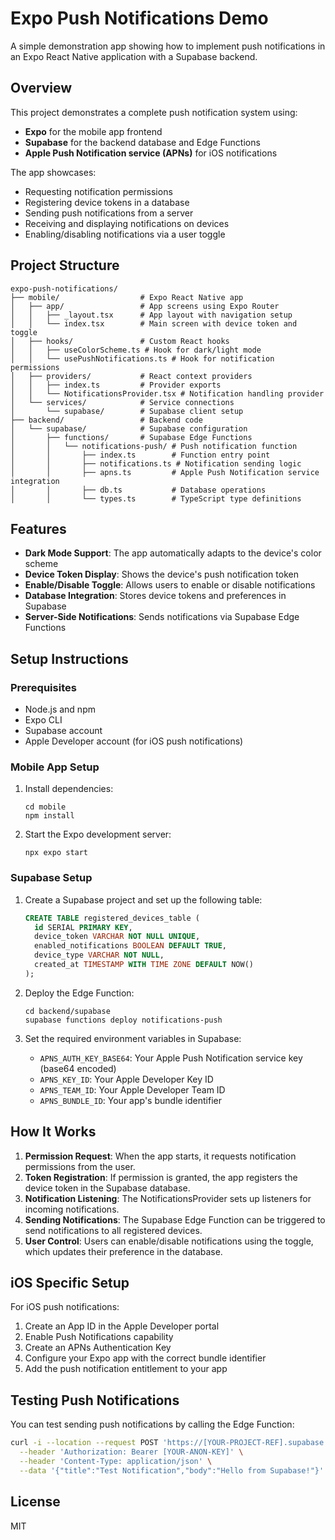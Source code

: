 # Expo Push Notifications Demo

A simple demonstration app showing how to implement push notifications in an Expo React Native application with a Supabase backend.

## Overview

This project demonstrates a complete push notification system using:

- **Expo** for the mobile app frontend
- **Supabase** for the backend database and Edge Functions
- **Apple Push Notification service (APNs)** for iOS notifications

The app showcases:

- Requesting notification permissions
- Registering device tokens in a database
- Sending push notifications from a server
- Receiving and displaying notifications on devices
- Enabling/disabling notifications via a user toggle

## Project Structure

```
expo-push-notifications/
├── mobile/                  # Expo React Native app
│   ├── app/                 # App screens using Expo Router
│   │   ├── _layout.tsx      # App layout with navigation setup
│   │   └── index.tsx        # Main screen with device token and toggle
│   ├── hooks/               # Custom React hooks
│   │   ├── useColorScheme.ts # Hook for dark/light mode
│   │   └── usePushNotifications.ts # Hook for notification permissions
│   ├── providers/           # React context providers
│   │   ├── index.ts         # Provider exports
│   │   └── NotificationsProvider.tsx # Notification handling provider
│   └── services/            # Service connections
│       └── supabase/        # Supabase client setup
├── backend/                 # Backend code
│   └── supabase/            # Supabase configuration
│       ├── functions/       # Supabase Edge Functions
│       │   └── notifications-push/ # Push notification function
│       │       ├── index.ts        # Function entry point
│       │       ├── notifications.ts # Notification sending logic
│       │       ├── apns.ts         # Apple Push Notification service integration
│       │       ├── db.ts           # Database operations
│       │       └── types.ts        # TypeScript type definitions
```

## Features

- **Dark Mode Support**: The app automatically adapts to the device's color scheme
- **Device Token Display**: Shows the device's push notification token
- **Enable/Disable Toggle**: Allows users to enable or disable notifications
- **Database Integration**: Stores device tokens and preferences in Supabase
- **Server-Side Notifications**: Sends notifications via Supabase Edge Functions

## Setup Instructions

### Prerequisites

- Node.js and npm
- Expo CLI
- Supabase account
- Apple Developer account (for iOS push notifications)

### Mobile App Setup

1. Install dependencies:

   ```
   cd mobile
   npm install
   ```

2. Start the Expo development server:
   ```
   npx expo start
   ```

### Supabase Setup

1. Create a Supabase project and set up the following table:

   ```sql
   CREATE TABLE registered_devices_table (
     id SERIAL PRIMARY KEY,
     device_token VARCHAR NOT NULL UNIQUE,
     enabled_notifications BOOLEAN DEFAULT TRUE,
     device_type VARCHAR NOT NULL,
     created_at TIMESTAMP WITH TIME ZONE DEFAULT NOW()
   );
   ```

2. Deploy the Edge Function:

   ```
   cd backend/supabase
   supabase functions deploy notifications-push
   ```

3. Set the required environment variables in Supabase:
   - `APNS_AUTH_KEY_BASE64`: Your Apple Push Notification service key (base64 encoded)
   - `APNS_KEY_ID`: Your Apple Developer Key ID
   - `APNS_TEAM_ID`: Your Apple Developer Team ID
   - `APNS_BUNDLE_ID`: Your app's bundle identifier

## How It Works

1. **Permission Request**: When the app starts, it requests notification permissions from the user.
2. **Token Registration**: If permission is granted, the app registers the device token in the Supabase database.
3. **Notification Listening**: The NotificationsProvider sets up listeners for incoming notifications.
4. **Sending Notifications**: The Supabase Edge Function can be triggered to send notifications to all registered devices.
5. **User Control**: Users can enable/disable notifications using the toggle, which updates their preference in the database.

## iOS Specific Setup

For iOS push notifications:

1. Create an App ID in the Apple Developer portal
2. Enable Push Notifications capability
3. Create an APNs Authentication Key
4. Configure your Expo app with the correct bundle identifier
5. Add the push notification entitlement to your app

## Testing Push Notifications

You can test sending push notifications by calling the Edge Function:

```bash
curl -i --location --request POST 'https://[YOUR-PROJECT-REF].supabase.co/functions/v1/notifications-push' \
  --header 'Authorization: Bearer [YOUR-ANON-KEY]' \
  --header 'Content-Type: application/json' \
  --data '{"title":"Test Notification","body":"Hello from Supabase!"}'
```

## License

MIT
